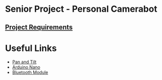 # Senior Project - Personal Camerabot

## [Project Requirements]()

# Useful Links

* [Pan and Tilt](https://www.adafruit.com/product/1967?gclid=CjwKCAiA24SPBhB0EiwAjBgkhjcO1Z_VOuI1ouA2wNaIh1mqrrtdMC4OLi7vo56Ayy5MvTpooqE8exoCF2wQAvD_BwE)
* [Arduino Nano](https://www.amazon.com/ATmega328P-Microcontroller-Board-Cable-Arduino/dp/B00NLAMS9C/ref=asc_df_B00NLAMS9C/?tag=hyprod-20&linkCode=df0&hvadid=309776868400&hvpos=&hvnetw=g&hvrand=13599866055012805235&hvpone=&hvptwo=&hvqmt=&hvdev=c&hvdvcmdl=&hvlocint=&hvlocphy=9029499&hvtargid=pla-593018008274&psc=1)
* [Bluetooth Module](https://www.amazon.com/HiLetgo-Wireless-Bluetooth-Transceiver-Arduino/dp/B071YJG8DR)
